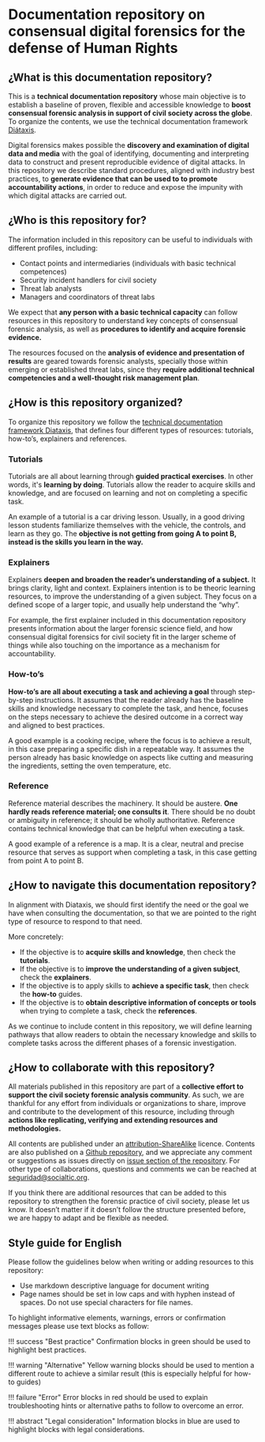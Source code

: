 # Documentation repository on consensual digital forensics for the defense of Human Rights 

## ¿What is this documentation repository?

This is a **technical documentation repository** whose main objective is to establish a baseline of proven, flexible and accessible knowledge to **boost consensual forensic analysis in support of civil society across the globe**. To organize the contents, we use the technical documentation framework [Diátaxis](https://diataxis.fr/). 

Digital forensics makes possible the **discovery and examination of digital data and media** with the goal of identifying, documenting and interpreting data to construct and present reproducible evidence of digital attacks. In this repository we describe standard procedures, aligned with industry best practices, to **generate evidence that can be used to to promote accountability actions**, in order to reduce and expose the impunity with which digital attacks are carried out. 

## ¿Who is this repository for?

The information included in this repository can be useful to individuals with different profiles, including: 

* Contact points and intermediaries (individuals with basic technical competences)   
* Security incident handlers for civil society  
* Threat lab analysts  
* Managers and coordinators of threat labs

We expect that **any person with a basic technical capacity** can follow resources in this repository to understand key concepts of consensual forensic analysis, as well as **procedures to identify and acquire forensic evidence.** 

The resources focused on the **analysis of evidence and presentation of results** are geared towards forensic analysts, specially those within emerging or established threat labs, since they **require additional technical competencies and a well-thought risk management plan**. 

## ¿How is this repository organized?

To organize this repository we follow the [technical documentation framework Diataxis](https://diataxis.fr/reference/), that defines four different types of resources: tutorials, how-to’s, explainers and references. 

### Tutorials

Tutorials are all about learning through **guided practical exercises**. In other words, it's **learning by doing**. Tutorials allow the reader to acquire skills and knowledge, and are focused on learning and not on completing a specific task. 

An example of a tutorial is a car driving lesson. Usually, in a good driving lesson students familiarize themselves with the vehicle, the controls, and learn as they go. The **objective is not getting from going A to point B, instead is the skills you learn in the way.** 

### Explainers 

Explainers **deepen and broaden the reader’s understanding of a subject.** It brings clarity, light and context. Explainers intention is to be theoric learning resources, to improve the understanding of a given subject. They focus on a defined scope of a larger topic, and usually help understand the “why”. 

For example, the first explainer included in this documentation repository presents information about the larger forensic science field, and how consensual digital forensics for civil society fit in the larger scheme of things while also touching on the importance as a mechanism for accountability. 

### How-to’s

**How-to’s are all about executing a task and achieving a goal** through step-by-step instructions. It assumes that the reader already has the baseline skills and knowledge necessary to complete the task, and hence, focuses on the steps necessary to achieve the desired outcome in a correct way and aligned to best practices. 

A good example is a cooking recipe, where the focus is to achieve a result, in this case preparing a specific dish in a repeatable way. It assumes the person already has basic knowledge on aspects like cutting and measuring the ingredients, setting the oven temperature, etc. 

### Reference 

Reference material describes the machinery. It should be austere. **One hardly reads reference material; one consults it**. There should be no doubt or ambiguity in reference; it should be wholly authoritative. Reference contains technical knowledge that can be helpful when executing a task. 

A good example of a reference is a map. It is a clear, neutral and precise resource that serves as support when completing a task, in this case getting from point A to point B.

## ¿How to navigate this documentation repository? 

In alignment with Diataxis, we should first identify the need or the goal we have when consulting the documentation, so that we are pointed to the right type of resource to respond to that need. 

More concretely: 

* If the objective is to **acquire skills and knowledge**, then check the **tutorials**.   
* If the objective is to **improve the understanding of a given subject**, check the **explainers**.   
* If the objective is to apply skills to **achieve a specific task**, then check the **how-to** guides.   
* If the objective is to **obtain descriptive information of concepts or tools** when trying to complete a task, check the **references**. 

As we continue to include content in this repository, we will define learning pathways that allow readers to obtain the necessary knowledge and skills to complete tasks across the different phases of a forensic investigation.

## ¿How to collaborate with this repository? 

All materials published in this repository are part of a **collective effort to support the civil society forensic analysis community**. As such, we are thankful for any effort from individuals or organizations to share, improve and contribute to the development of this resource, including through **actions like replicating, verifying and extending resources and methodologies.** 

All contents are published under an [attribution-ShareAlike](https://creativecommons.org/licenses/by-sa/4.0/deed.en) licence. Contents are also published on a [Github repository](https://github.com/Socialtic/forensics), and we appreciate any comment or suggestions as issues directly on [issue section of the repository](https://github.com/Socialtic/forensics/issues). For other type of collaborations, questions and comments we can be reached at  [seguridad@socialtic.org](mailto:seguridad@socialtic.org). 

If you think there are additional resources that can be added to this repository to strengthen the forensic practice of civil society, please let us know. It doesn’t matter if it doesn’t follow the structure presented before, we are happy to adapt and be flexible as needed. 

## Style guide for English

Please follow the guidelines below when writing or adding resources to this repository: 

* Use markdown descriptive language for document writing  
* Page names should be set in low caps and with hyphen instead of spaces. Do not use special characters for file names.

To highlight informative elements, warnings, errors or confirmation messages please use text blocks as follow: 

!!! success "Best practice" 
    Confirmation blocks in green should be used to highlight best practices. 

!!! warning "Alternative"
    Yellow warning blocks should be used to mention a different route to achieve a similar result (this is especially helpful for how-to guides)

!!! failure "Error"
    Error blocks in red should be used to explain troubleshooting hints or alternative paths to follow to overcome an error. 

!!! abstract "Legal consideration"
    Information blocks in blue are used to highlight blocks with legal considerations. 
